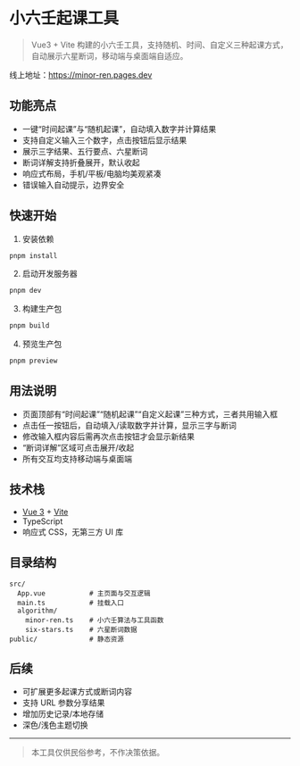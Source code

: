 # 小六壬起课工具

> Vue3 + Vite 构建的小六壬工具，支持随机、时间、自定义三种起课方式，自动展示六星断词，移动端与桌面端自适应。

线上地址：https://minor-ren.pages.dev

## 功能亮点
- 一键“时间起课”与“随机起课”，自动填入数字并计算结果
- 支持自定义输入三个数字，点击按钮后显示结果
- 展示三字结果、五行要点、六星断词
- 断词详解支持折叠展开，默认收起
- 响应式布局，手机/平板/电脑均美观紧凑
- 错误输入自动提示，边界安全

## 快速开始

1. 安装依赖

```powershell
pnpm install
```

2. 启动开发服务器

```powershell
pnpm dev
```

3. 构建生产包

```powershell
pnpm build
```

4. 预览生产包

```powershell
pnpm preview
```

## 用法说明

- 页面顶部有“时间起课”“随机起课”“自定义起课”三种方式，三者共用输入框
- 点击任一按钮后，自动填入/读取数字并计算，显示三字与断词
- 修改输入框内容后需再次点击按钮才会显示新结果
- “断词详解”区域可点击展开/收起
- 所有交互均支持移动端与桌面端

## 技术栈
- [Vue 3](https://vuejs.org/) + [Vite](https://vitejs.dev/)
- TypeScript
- 响应式 CSS，无第三方 UI 库

## 目录结构

```
src/
  App.vue           # 主页面与交互逻辑
  main.ts           # 挂载入口
  algorithm/
    minor-ren.ts    # 小六壬算法与工具函数
    six-stars.ts    # 六星断词数据
public/             # 静态资源
```

## 后续
- 可扩展更多起课方式或断词内容
- 支持 URL 参数分享结果
- 增加历史记录/本地存储
- 深色/浅色主题切换

---

> 本工具仅供民俗参考，不作决策依据。
